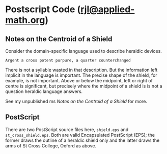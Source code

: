 Postscript Code (rjl@applied-math.org)
===============

Notes on the Centroid of a Shield
---------------------------------

Consider the domain-specific language used to describe heraldic devices.

    Argent a cross potent purpure, a quarter counterchanged

There is not a syllable wasted in that description.  But the information left implicit in the
language is important.  The precise shape of the shield, for example, is not important.  Above or
below the midpoint, left or right of centre is significant, but precisely where the midpoint of a
shield is is not a question heraldic language answers.

See my unpublished ms *Notes on the Centroid of a Shield* for more.

PostScript
----------

There are two PostScript source files here, `shield.eps` and `st_cross_shield.eps`.
Both are valid Encapsulated PostScript (EPS); the former draws the outline of a heraldic shield
only and the latter draws the arms of St Cross College, Oxford as above.
